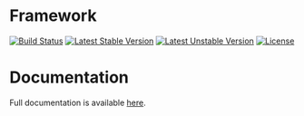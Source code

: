<h1>Framework</h1>

[![Build Status](https://travis-ci.com/opulencephp/framework.svg)](https://travis-ci.com/opulencephp/framework)
[![Latest Stable Version](https://poser.pugx.org/opulencephp/framework/v/stable.svg)](https://packagist.org/packages/opulencephp/framework)
[![Latest Unstable Version](https://poser.pugx.org/opulencephp/framework/v/unstable.svg)](https://packagist.org/packages/opulencephp/framework)
[![License](https://poser.pugx.org/opulencephp/framework/license.svg)](https://packagist.org/packages/opulencephp/framework)

<h1>Documentation</h1>

Full documentation is available <a href="https://www.opulencephp.com/docs" target="_blank">here</a>.
